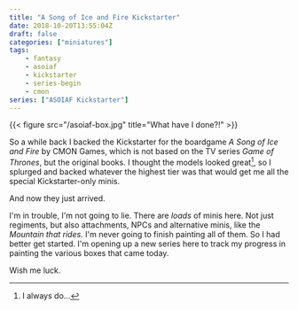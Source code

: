 ```yaml
---
title: "A Song of Ice and Fire Kickstarter"
date: 2018-10-20T13:55:04Z
draft: false
categories: ["miniatures"]
tags:
    - fantasy
    - asoiaf
    - kickstarter
    - series-begin
    - cmon
series: ["ASOIAF Kickstarter"]
---
```


{{< figure src="/asoiaf-box.jpg" title="What have I done?!" >}}

So a while back I backed the Kickstarter for the boardgame *A Song of Ice and Fire* by CMON Games, which is not based on the TV series *Game of Thrones*, but the original books. I thought the models looked great[^1], so I splurged and backed whatever the highest tier was that would get me all the special Kickstarter-only minis. 

And now they just arrived.

I'm in trouble, I'm not going to lie. There are *loads* of minis here. Not just regiments, but also attachments, NPCs and alternative minis, like the *Mountain that rides*. I'm never going to finish painting all of them. So I had better get started. I'm opening up a new series here to track my progress in painting the various boxes that came today.

Wish me luck.

[^1]: I always do...